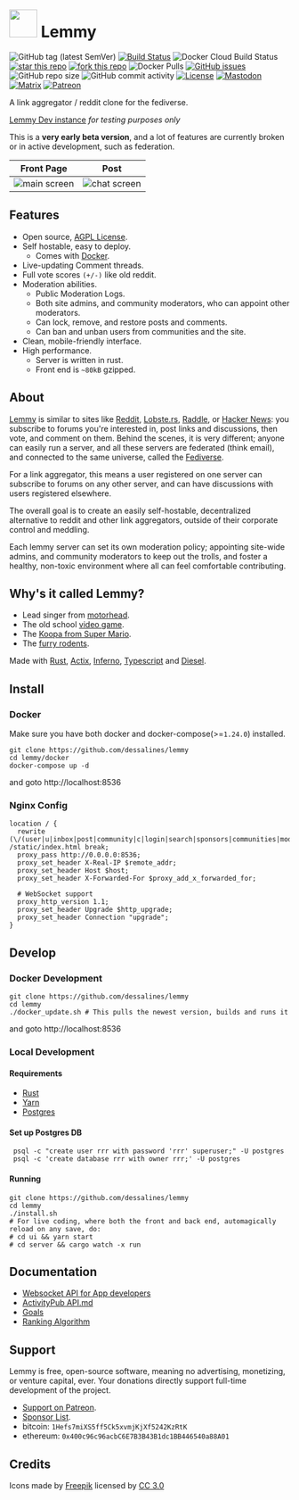 <h1><img src="https://image.flaticon.com/icons/svg/194/194242.svg" width="50px" height="50px" /> Lemmy</h1>

![GitHub tag (latest SemVer)](https://img.shields.io/github/tag/dessalines/lemmy.svg)
[![Build Status](https://travis-ci.org/dessalines/lemmy.svg?branch=master)](https://travis-ci.org/dessalines/lemmy)
![Docker Cloud Build Status](https://img.shields.io/docker/cloud/build/dessalines/lemmy.svg)
[![star this repo](http://githubbadges.com/star.svg?user=dessalines&repo=lemmy&style=flat)](https://github.com/dessalines/lemmy)
[![fork this repo](http://githubbadges.com/fork.svg?user=dessalines&repo=lemmy&style=flat)](https://github.com/dessalines/lemmy/fork)
![Docker Pulls](https://img.shields.io/docker/pulls/dessalines/lemmy.svg)
[![GitHub issues](https://img.shields.io/github/issues-raw/dessalines/lemmy.svg)](https://github.com/dessalines/lemmy/issues)
![GitHub repo size](https://img.shields.io/github/repo-size/dessalines/lemmy.svg)
![GitHub commit activity](https://img.shields.io/github/commit-activity/m/dessalines/lemmy.svg)
[![License](https://img.shields.io/github/license/dessalines/lemmy.svg)](LICENSE)
[![Mastodon](https://img.shields.io/badge/Mastodon-follow-lightgrey.svg)](https://mastodon.social/@LemmyDev)
[![Matrix](https://img.shields.io/matrix/rust-reddit-fediverse:matrix.org.svg?label=matrix-chat)](https://riot.im/app/#/room/#rust-reddit-fediverse:matrix.org)
[![Patreon](https://img.shields.io/badge/-Support%20on%20Patreon-blueviolet.svg)](https://www.patreon.com/dessalines)

A link aggregator / reddit clone for the fediverse.

[Lemmy Dev instance](https://dev.lemmy.ml) *for testing purposes only*

This is a **very early beta version**, and a lot of features are currently broken or in active development, such as federation.

Front Page|Post
---|---
![main screen](https://i.imgur.com/y64BtXC.png)|![chat screen](https://i.imgur.com/vsOr87q.png)
## Features
- Open source, [AGPL License](/LICENSE).
- Self hostable, easy to deploy.
  - Comes with [Docker](#docker).
- Live-updating Comment threads.
- Full vote scores `(+/-)` like old reddit.
- Moderation abilities.
  - Public Moderation Logs.
  - Both site admins, and community moderators, who can appoint other moderators.
  - Can lock, remove, and restore posts and comments.
  - Can ban and unban users from communities and the site.
- Clean, mobile-friendly interface.
- High performance.
  - Server is written in rust.
  - Front end is `~80kB` gzipped.
## About
[Lemmy](https://github.com/dessalines/lemmy) is similar to sites like [Reddit](https://reddit.com), [Lobste.rs](https://lobste.rs), [Raddle](https://raddle.me), or [Hacker News](https://news.ycombinator.com/): you subscribe to forums you're interested in, post links and discussions, then vote, and comment on them. Behind the scenes, it is very different; anyone can easily run a server, and all these servers are federated (think email), and connected to the same universe, called the [Fediverse](https://en.wikipedia.org/wiki/Fediverse).

For a link aggregator, this means a user registered on one server can subscribe to forums on any other server, and can have discussions with users registered elsewhere.

The overall goal is to create an easily self-hostable, decentralized alternative to reddit and other link aggregators, outside of their corporate control and meddling.

Each lemmy server can set its own moderation policy; appointing site-wide admins, and community moderators to keep out the trolls, and foster a healthy, non-toxic environment where all can feel comfortable contributing.

## Why's it called Lemmy?
- Lead singer from [motorhead](https://invidio.us/watch?v=pWB5JZRGl0U).
- The old school [video game](<https://en.wikipedia.org/wiki/Lemmings_(video_game)>).
- The [Koopa from Super Mario](https://www.mariowiki.com/Lemmy_Koopa).
- The [furry rodents](http://sunchild.fpwc.org/lemming-the-little-giant-of-the-north/).

Made with [Rust](https://www.rust-lang.org), [Actix](https://actix.rs/), [Inferno](https://www.infernojs.org), [Typescript](https://www.typescriptlang.org/) and [Diesel](http://diesel.rs/).
## Install
### Docker
Make sure you have both docker and docker-compose(>=`1.24.0`) installed.

```
git clone https://github.com/dessalines/lemmy
cd lemmy/docker
docker-compose up -d
```

and goto http://localhost:8536

### Nginx Config
```
location / {
  rewrite (\/(user|u|inbox|post|community|c|login|search|sponsors|communities|modlog|home)+) /static/index.html break;
  proxy_pass http://0.0.0.0:8536;
  proxy_set_header X-Real-IP $remote_addr;
  proxy_set_header Host $host;
  proxy_set_header X-Forwarded-For $proxy_add_x_forwarded_for;

  # WebSocket support
  proxy_http_version 1.1;
  proxy_set_header Upgrade $http_upgrade;
  proxy_set_header Connection "upgrade";
}
```

## Develop
### Docker Development
```
git clone https://github.com/dessalines/lemmy
cd lemmy
./docker_update.sh # This pulls the newest version, builds and runs it
```

and goto http://localhost:8536
### Local Development
#### Requirements
- [Rust](https://www.rust-lang.org/)
- [Yarn](https://yarnpkg.com/en/)
- [Postgres](https://www.postgresql.org/)
#### Set up Postgres DB
```
 psql -c "create user rrr with password 'rrr' superuser;" -U postgres
 psql -c 'create database rrr with owner rrr;' -U postgres
```
#### Running
```
git clone https://github.com/dessalines/lemmy
cd lemmy
./install.sh
# For live coding, where both the front and back end, automagically reload on any save, do:
# cd ui && yarn start
# cd server && cargo watch -x run
```

## Documentation
- [Websocket API for App developers](docs/api.md)
- [ActivityPub API.md](docs/apub_api_outline.md)
- [Goals](docs/goals.md)
- [Ranking Algorithm](docs/ranking.md)
## Support
Lemmy is free, open-source software, meaning no advertising, monetizing, or venture capital, ever. Your donations directly support full-time development of the project.
- [Support on Patreon](https://www.patreon.com/dessalines).
- [Sponsor List](https://dev.lemmy.ml/sponsors).
- bitcoin: `1Hefs7miXS5ff5Ck5xvmjKjXf5242KzRtK`
- ethereum: `0x400c96c96acbC6E7B3B43B1dc1BB446540a88A01`
## Credits
Icons made by [Freepik](https://www.freepik.com/) licensed by [CC 3.0](http://creativecommons.org/licenses/by/3.0/)
